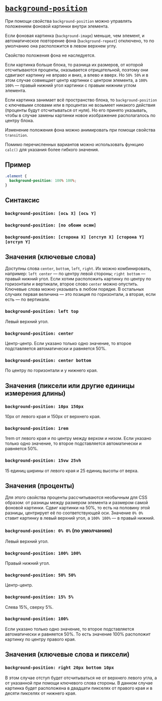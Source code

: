 # [`background-position`](../index.md)

При помощи свойства `background-position` можно управлять положением фоновой картинки внутри элемента.

Если фоновая картинка (`background-image`) меньше, чем элемент, и автоматическое повторение фона (`background-repeat`) отключено, то по умолчанию она расположится в левом верхнем углу.

Свойство положения фона не наследуется.

Если картинка больше блока, то разница их размеров, от которой отсчитываются проценты, оказывается отрицательной, поэтому они сдвигают картинку не вправо и вниз, а влево и вверх. Но `50% 50%` и в этом случае совмещает центр картинки с центром элемента, а `100% 100%` — правый нижний угол картинки с правым нижним углом элемента.

Если картинка занимает всё пространство блока, то `background-position` с ключевыми словами или в процентах не возымеет никакого действия (проценты будут отсчитываться от нуля). Но его принято указывать, чтобы в случае замены картинки новое изображение располагалось по центру блока.

Изменение положения фона можно анимировать при помощи свойства `transition`.

Помимо перечисленных вариантов можно использовать функцию `calc()` для указания более гибкого значения.

## Пример

```css
.element {
  background-position: 100% 100%;
}
```

## Синтаксис

### `background-position: [ось X] [ось Y]`

### `background-position: [по обоим осям]`

### `background-position: [сторона X] [отступ X] [сторона Y] [отступ Y]`

## Значения (ключевые слова)

Доступны слова `center`, `bottom`, `left`, `right`. Их можно комбинировать, например: `left center` — по центру левой стороны; `right bottom` — правый нижний угол. Если хотим расположить картинку по центру по горизонтали и вертикали, второе слово `center` можно опустить. Ключевые слова можно указывать в любом порядке. В остальных случаях первая величина — это позиция по горизонтали, а вторая, если есть — по вертикали.

### `background-position: left top`

Левый верхний угол.

### `background-position: center`

Центр-центр. Если указано только одно значение, то второе подставляется автоматически и равняется 50%.

### `background-position: center bottom`

По центру по горизонтали и у нижнего края.

## Значения (пиксели или другие единицы измерения длины)

### `background-position: 10px 150px`

10px от левого края и 150px от верхнего края.

### `background-position: 1rem`

1rem от левого края и по центру между верхом и низом. Если указано только одно значение, то второе подставляется автоматически и равняется 50%.

### `background-position: 15vw 25vh`

15 единиц ширины от левого края и 25 единиц высоты от верха.

## Значения (проценты)

Для этого свойства проценты рассчитываются необычным для CSS образом: от разницы между размером элемента и размером самой фоновой картинки. Сдвиг картинки на 50%, то есть на половину этой разницы, центрирует её по соответствующей оси. Значение `0% 0%` ставит картинку в левый верхний угол, а `100% 100%` — в правый нижний.

### `background-position: 0% 0%` (по умолчанию)

Левый верхний угол.

### `background-position: 100% 100%`

Правый нижний угол.

### `background-position: 50% 50%`

Центр-центр.

### `background-position: 15% 5%`

Слева 15%, сверху 5%.

### `background-position: 100%`

Если указано только одно значение, то второе подставляется автоматически и равняется 50%. То есть значение 100% расположит картинку по центру правого края.

## Значения (ключевые слова и пиксели)

### `background-position: right 20px bottom 10px`

В этом случае отступ будет отсчитываться не от верхнего левого угла, а от указанной при помощи ключевого слова стороны. В данном случае картинка будет расположена в двадцати пикселях от правого края и в десяти пикселях от нижнего края.
